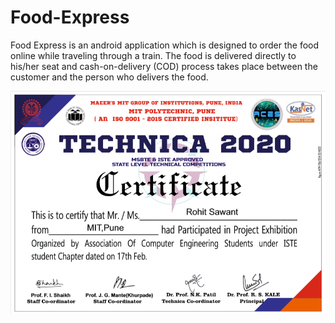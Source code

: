 # Food-Express
Food Express is an android application which is designed to order the food online while traveling through a train. The food is delivered directly to his/her seat and cash-on-delivery (COD) process takes place between the customer and the person who delivers the food.

<img width="600" src="https://github.com/sawantrohit144/Food-Express/blob/main/Certificate%20Project%20Exhibition.PNG">

